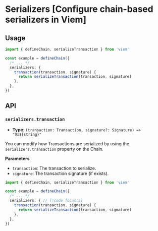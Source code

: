 # Serializers [Configure chain-based serializers in Viem]

## Usage

```ts
import { defineChain, serializeTransaction } from 'viem'

const example = defineChain({
  /* ... */
  serializers: {
    transaction(transaction, signature) {
      return serializeTransaction(transaction, signature)
    },
  },
})
```

## API

### `serializers.transaction`

- **Type**: `(transaction: Transaction, signature?: Signature) => "0x${string}"`

You can modify how Transactions are serialized by using the `serializers.transaction` property on the Chain.

**Parameters**

- `transaction`: The transaction to serialize.
- `signature`: The transaction signature (if exists).

```ts
import { defineChain, serializeTransaction } from 'viem'

const example = defineChain({
  /* ... */
  serializers: { // [!code focus:5]
    transaction(transaction, signature) {
      return serializeTransaction(transaction, signature)
    },
  },
})
```